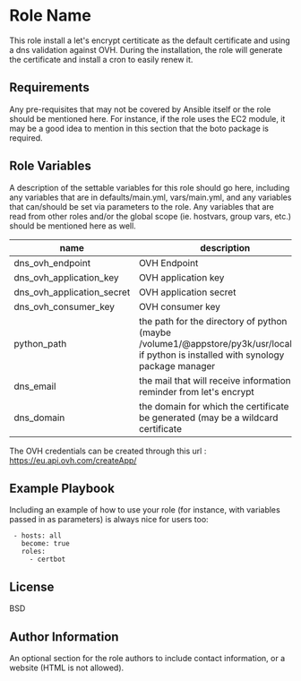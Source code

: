 Role Name
=========

This role install a let's encrypt certiticate as the default certificate and using a dns validation against OVH.
During the installation, the role will generate the certificate and install a cron to easily renew it.

Requirements
------------

Any pre-requisites that may not be covered by Ansible itself or the role should be mentioned here. For instance, if the role uses the EC2 module, it may be a good idea to mention in this section that the boto package is required.

Role Variables
--------------

A description of the settable variables for this role should go here, including any variables that are in defaults/main.yml, vars/main.yml, and any variables that can/should be set via parameters to the role. Any variables that are read from other roles and/or the global scope (ie. hostvars, group vars, etc.) should be mentioned here as well.

 name | description
 --- | ---
 dns_ovh_endpoint | OVH Endpoint 
 dns_ovh_application_key | OVH application key
 dns_ovh_application_secret |  OVH application secret
 dns_ovh_consumer_key | OVH consumer key
 python_path | the path for the directory of python (maybe /volume1/@appstore/py3k/usr/local/bin/ if python is installed with synology package manager
 dns_email | the mail that will receive information and reminder from let's encrypt
 dns_domain | the domain for which the certificate will be generated (may be a wildcard certificate
    
 The OVH credentials can be created through this url : https://eu.api.ovh.com/createApp/

Example Playbook
----------------

Including an example of how to use your role (for instance, with variables passed in as parameters) is always nice for users too:
         
     - hosts: all
       become: true
       roles:
         - certbot

License
-------

BSD

Author Information
------------------

An optional section for the role authors to include contact information, or a website (HTML is not allowed).
